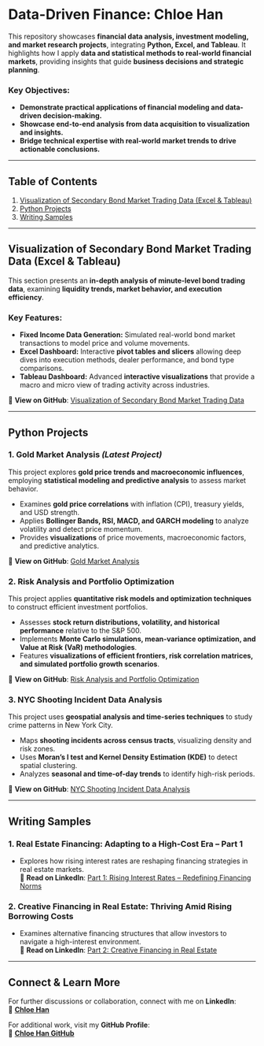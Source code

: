 # **Data-Driven Finance: Chloe Han**  

This repository showcases **financial data analysis, investment modeling, and market research projects**, integrating **Python, Excel, and Tableau**. It highlights how I apply **data and statistical methods to real-world financial markets**, providing insights that guide **business decisions and strategic planning**.  

### **Key Objectives:**  
- **Demonstrate practical applications of financial modeling and data-driven decision-making.**  
- **Showcase end-to-end analysis from data acquisition to visualization and insights.**  
- **Bridge technical expertise with real-world market trends to drive actionable conclusions.**  

---

## **Table of Contents**  
1. [Visualization of Secondary Bond Market Trading Data (Excel & Tableau)](#visualization-of-secondary-bond-market-trading-data-excel--tableau)  
2. [Python Projects](#python-projects)  
3. [Writing Samples](#writing-samples)  

---

## **Visualization of Secondary Bond Market Trading Data (Excel & Tableau)**  

This section presents an **in-depth analysis of minute-level bond trading data**, examining **liquidity trends, market behavior, and execution efficiency**.  

### **Key Features:**  
- **Fixed Income Data Generation:** Simulated real-world bond market transactions to model price and volume movements.  
- **Excel Dashboard:** Interactive **pivot tables and slicers** allowing deep dives into execution methods, dealer performance, and bond type comparisons.  
- **Tableau Dashboard:** Advanced **interactive visualizations** that provide a macro and micro view of trading activity across industries.  

🔗 **View on GitHub**: [Visualization of Secondary Bond Market Trading Data](https://github.com/Chloe1123/data-driven-finance/blob/main/Visualization%20of%20Secondary%20Bond%20Market%20Trading%20Data/README.md)

---

## **Python Projects**  

### **1. Gold Market Analysis** *(Latest Project)*  
This project explores **gold price trends and macroeconomic influences**, employing **statistical modeling and predictive analysis** to assess market behavior.  

- Examines **gold price correlations** with inflation (CPI), treasury yields, and USD strength.  
- Applies **Bollinger Bands, RSI, MACD, and GARCH modeling** to analyze volatility and detect price momentum.  
- Provides **visualizations** of price movements, macroeconomic factors, and predictive analytics.  

🔗 **View on GitHub**: [Gold Market Analysis](https://github.com/Chloe1123/data-driven-finance/tree/main/python_project/gold_market_analysis)  

### **2. Risk Analysis and Portfolio Optimization**  
This project applies **quantitative risk models and optimization techniques** to construct efficient investment portfolios.  

- Assesses **stock return distributions, volatility, and historical performance** relative to the S&P 500.  
- Implements **Monte Carlo simulations, mean-variance optimization, and Value at Risk (VaR) methodologies**.  
- Features **visualizations of efficient frontiers, risk correlation matrices, and simulated portfolio growth scenarios**.  

🔗 **View on GitHub**: [Risk Analysis and Portfolio Optimization](https://github.com/Chloe1123/Risk-Analysis-and-Optimization)  

### **3. NYC Shooting Incident Data Analysis**  
This project uses **geospatial analysis and time-series techniques** to study crime patterns in New York City.  

- Maps **shooting incidents across census tracts**, visualizing density and risk zones.  
- Uses **Moran’s I test and Kernel Density Estimation (KDE)** to detect spatial clustering.  
- Analyzes **seasonal and time-of-day trends** to identify high-risk periods.  

🔗 **View on GitHub**: [NYC Shooting Incident Data Analysis](https://github.com/Chloe1123/NYC-Shooting-Incident-Data-Analysis)  

---

## **Writing Samples**  

### **1. Real Estate Financing: Adapting to a High-Cost Era – Part 1**  
- Explores how rising interest rates are reshaping financing strategies in real estate markets.  
🔗 **Read on LinkedIn**: [Part 1: Rising Interest Rates – Redefining Financing Norms](https://www.linkedin.com/pulse/real-estate-financing-adapting-high-cost-era-part-1-rising-chloe-han-ufime/?trackingId=G6WlwQRblcdKqWZ02ZfBYg%3D%3D)

### **2. Creative Financing in Real Estate: Thriving Amid Rising Borrowing Costs**  
- Examines alternative financing structures that allow investors to navigate a high-interest environment.  
🔗 **Read on LinkedIn**: [Part 2: Creative Financing in Real Estate](https://www.linkedin.com/pulse/creative-financing-real-estate-thriving-amid-rising-borrowing-han-yutqe/?trackingId=cjXslJ1Znwj4sI%2FnlFuBRA%3D%3D)

---

## **Connect & Learn More**  
For further discussions or collaboration, connect with me on **LinkedIn**:  
🔗 **[Chloe Han](https://www.linkedin.com/in/chloehan24nw)**  

For additional work, visit my **GitHub Profile**:  
🔗 **[Chloe Han GitHub](https://github.com/Chloe1123)**  

